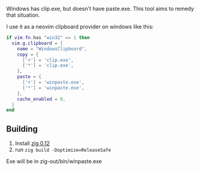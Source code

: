 Windows has clip.exe, but doesn't have paste.exe. This tool aims to remedy that situation.

I use it as a neovim clipboard provider on windows like this:
```lua
if vim.fn.has "win32" == 1 then
  vim.g.clipboard = {
    name = "WindowsClipboard",
    copy = {
      ['+'] = 'clip.exe',
      ['*'] = 'clip.exe',
    },
    paste = {
      ['+'] = 'winpaste.exe',
      ['*'] = 'winpaste.exe',
    },
    cache_enabled = 0,
  }
end
```

## Building

1. Install [zig 0.12](https://ziglang.org/download/)
2. run `zig build -Doptimize=ReleaseSafe`

Exe will be in zig-out/bin/winpaste.exe
